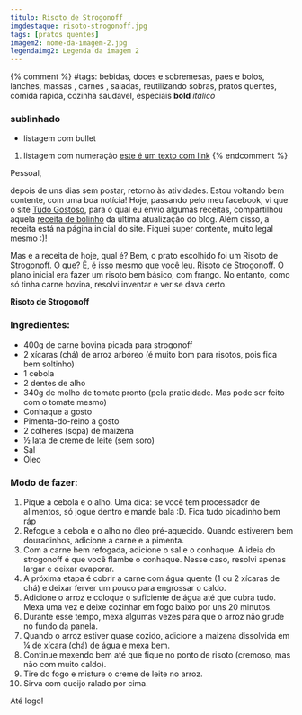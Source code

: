 ```yaml
---
titulo: Risoto de Strogonoff
imgdestaque: risoto-strogonoff.jpg
tags: [pratos quentes]
imagem2: nome-da-imagem-2.jpg
legendaimg2: Legenda da imagem 2
---
```

{% comment %}
#tags: bebidas, doces e sobremesas, paes e bolos, lanches, massas , carnes , saladas, reutilizando sobras, pratos quentes, comida rapida, cozinha saudavel, especiais
**bold**
*italico*
### sublinhado
* listagem com bullet
1. listagem com numeração
[este é um texto com link](https://www.enderecodolink.com)
{% endcomment %}

Pessoal,

depois de uns dias sem postar, retorno às atividades. Estou voltando bem contente, com uma boa notícia! Hoje, passando pelo meu facebook, vi que o site [Tudo Gostoso](https://www.tudogostoso.com.br/), para o qual eu envio algumas receitas, compartilhou aquela [receita de bolinho](https://paneladepau.com.br/bolinho-salgado-frito) da última atualização do blog. Além disso, a receita está na página inicial do site. Fiquei super contente, muito legal mesmo :)!

Mas e a receita de hoje, qual é? Bem, o prato escolhido foi um Risoto de Strogonoff. O que? É, é isso mesmo que você leu. Risoto de Strogonoff. O plano inicial era fazer um risoto bem básico, com frango. No entanto, como só tinha carne bovina, resolvi inventar e ver se dava certo.

**Risoto de Strogonoff**

### Ingredientes:

* 400g de carne bovina picada para strogonoff
* 2 xícaras (chá) de arroz arbóreo (é muito bom para risotos, pois fica bem soltinho)
* 1 cebola 
* 2 dentes de alho
* 340g de molho de tomate pronto (pela praticidade. Mas pode ser feito com o tomate mesmo)
* Conhaque a gosto
* Pimenta-do-reino a gosto
* 2 colheres (sopa) de maizena
* ½ lata de creme de leite (sem soro)
* Sal
* Óleo

### Modo de fazer:

1. Pique a cebola e o alho. Uma dica: se você tem processador de alimentos, só jogue dentro e mande bala :D. Fica tudo picadinho bem ráp
2. Refogue a cebola e o alho no óleo pré-aquecido. Quando estiverem bem douradinhos, adicione a carne e a pimenta.
3. Com a carne bem refogada, adicione o sal e o conhaque. A ideia do strogonoff é que você flambe o conhaque. Nesse caso, resolvi apenas largar e deixar evaporar.
4. A próxima etapa é cobrir a carne com água quente (1 ou 2 xícaras de chá) e deixar ferver um pouco para engrossar o caldo.
5. Adicione o arroz e coloque o suficiente de água até que cubra tudo. Mexa uma vez e deixe cozinhar em fogo baixo por uns 20 minutos.
6. Durante esse tempo, mexa algumas vezes para que o arroz não grude no fundo da panela.
7. Quando o arroz estiver quase cozido, adicione a maizena dissolvida em ¼ de xícara (chá) de água e mexa bem.
8. Continue mexendo bem até que fique no ponto de risoto (cremoso, mas não com muito caldo).
9. Tire do fogo e misture o creme de leite no arroz.
10. Sirva com queijo ralado por cima.

Até logo!